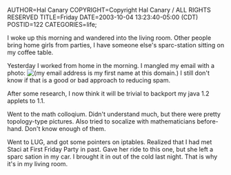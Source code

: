 AUTHOR=Hal Canary
COPYRIGHT=Copyright Hal Canary / ALL RIGHTS RESERVED
TITLE=Friday
DATE=2003-10-04 13:23:40-05:00 (CDT)
POSTID=122
CATEGORIES=life;

I woke up this morning and wandered into the living room. Other people bring home girls from parties, I have someone else's sparc-station sitting on my coffee table.

Yesterday I worked from home in the morning. I mangled my email with a photo: ![(my email address is my first name at this domain.)](https://halcanary.org/images/email.png) I still don't know if that is a good or bad approach to reducing spam.

After some research, I now think it will be trivial to backport my java 1.2 applets to 1.1.

Went to the math colloqium. Didn't understand much, but there were pretty topology-type pictures. Also tried to socalize with mathematicians before-hand. Don't know enough of them.

Went to LUG, and got some pointers on iptables. Realized that I had met Staci at First Friday Party in past. Gave her ride to this one, but she left a sparc sation in my car. I brought it in out of the cold last night. That is why it's in my living room.
